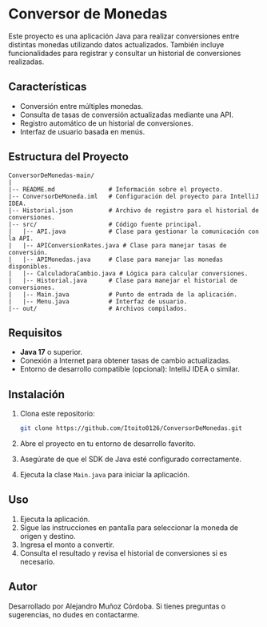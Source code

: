 # Conversor de Monedas

Este proyecto es una aplicación Java para realizar conversiones entre distintas monedas utilizando datos actualizados. También incluye funcionalidades para registrar y consultar un historial de conversiones realizadas.

## Características

- Conversión entre múltiples monedas.
- Consulta de tasas de conversión actualizadas mediante una API.
- Registro automático de un historial de conversiones.
- Interfaz de usuario basada en menús.

## Estructura del Proyecto

```
ConversorDeMonedas-main/
|
|-- README.md               # Información sobre el proyecto.
|-- ConversorDeMoneda.iml   # Configuración del proyecto para IntelliJ IDEA.
|-- Historial.json          # Archivo de registro para el historial de conversiones.
|-- src/                    # Código fuente principal.
|   |-- API.java            # Clase para gestionar la comunicación con la API.
|   |-- APIConversionRates.java # Clase para manejar tasas de conversión.
|   |-- APIMonedas.java     # Clase para manejar las monedas disponibles.
|   |-- CalculadoraCambio.java # Lógica para calcular conversiones.
|   |-- Historial.java      # Clase para manejar el historial de conversiones.
|   |-- Main.java           # Punto de entrada de la aplicación.
|   |-- Menu.java           # Interfaz de usuario.
|-- out/                    # Archivos compilados.
```

## Requisitos

- **Java 17** o superior.
- Conexión a Internet para obtener tasas de cambio actualizadas.
- Entorno de desarrollo compatible (opcional): IntelliJ IDEA o similar.

## Instalación

1. Clona este repositorio:

   ```bash
   git clone https://github.com/Itoito0126/ConversorDeMonedas.git
   ```

2. Abre el proyecto en tu entorno de desarrollo favorito.
3. Asegúrate de que el SDK de Java esté configurado correctamente.
4. Ejecuta la clase `Main.java` para iniciar la aplicación.

## Uso

1. Ejecuta la aplicación.
2. Sigue las instrucciones en pantalla para seleccionar la moneda de origen y destino.
3. Ingresa el monto a convertir.
4. Consulta el resultado y revisa el historial de conversiones si es necesario.

## Autor

Desarrollado por Alejandro Muñoz Córdoba. Si tienes preguntas o sugerencias, no dudes en contactarme.

